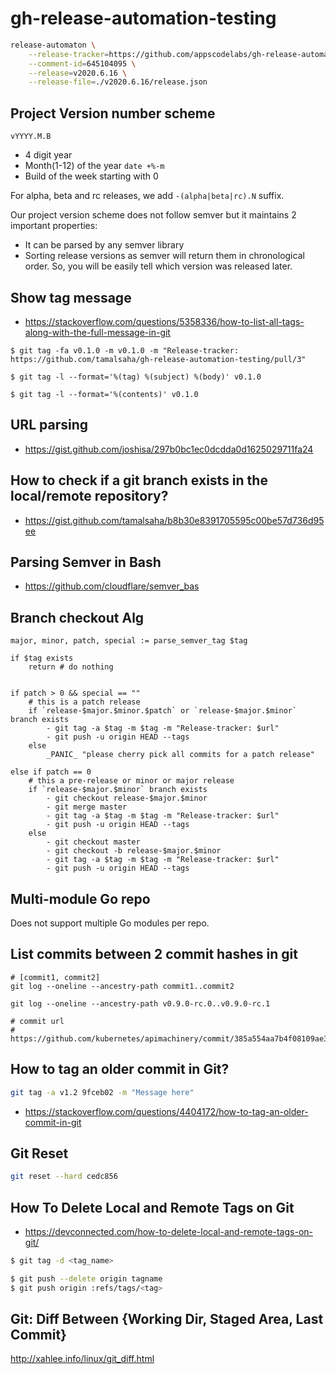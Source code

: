 # gh-release-automation-testing

```sh
release-automaton \
    --release-tracker=https://github.com/appscodelabs/gh-release-automation-testing/pull/21 \
    --comment-id=645104095 \
    --release=v2020.6.16 \
    --release-file=./v2020.6.16/release.json
```

## Project Version number scheme

`vYYYY.M.B`

- 4 digit year
- Month(1-12) of the year `date +%-m`
- Build of the week starting with 0

For alpha, beta and rc releases, we add `-(alpha|beta|rc).N` suffix.

Our project version scheme does not follow semver but it maintains 2 important properties:

- It can be parsed by any semver library
- Sorting release versions as semver will return them in chronological order. So, you will be easily tell which version was released later.

## Show tag message

- https://stackoverflow.com/questions/5358336/how-to-list-all-tags-along-with-the-full-message-in-git

```
$ git tag -fa v0.1.0 -m v0.1.0 -m "Release-tracker: https://github.com/tamalsaha/gh-release-automation-testing/pull/3"

$ git tag -l --format='%(tag) %(subject) %(body)' v0.1.0

$ git tag -l --format='%(contents)' v0.1.0
```

## URL parsing

- https://gist.github.com/joshisa/297b0bc1ec0dcdda0d1625029711fa24

## How to check if a git branch exists in the local/remote repository?

- https://gist.github.com/tamalsaha/b8b30e8391705595c00be57d736d95ee

## Parsing Semver in Bash

- https://github.com/cloudflare/semver_bas

## Branch checkout Alg

```
major, minor, patch, special := parse_semver_tag $tag

if $tag exists
	return # do nothing


if patch > 0 && special == ""
	# this is a patch release
	if `release-$major.$minor.$patch` or `release-$major.$minor` branch exists
		- git tag -a $tag -m $tag -m "Release-tracker: $url"
		- git push -u origin HEAD --tags
	else
		_PANIC_ "please cherry pick all commits for a patch release"

else if patch == 0
    # this a pre-release or minor or major release
	if `release-$major.$minor` branch exists
		- git checkout release-$major.$minor
		- git merge master
		- git tag -a $tag -m $tag -m "Release-tracker: $url"
		- git push -u origin HEAD --tags
	else
		- git checkout master
		- git checkout -b release-$major.$minor
		- git tag -a $tag -m $tag -m "Release-tracker: $url"
		- git push -u origin HEAD --tags
```

## Multi-module Go repo

Does not support multiple Go modules per repo.

## List commits between 2 commit hashes in git

```
# [commit1, commit2]
git log --oneline --ancestry-path commit1..commit2

git log --oneline --ancestry-path v0.9.0-rc.0..v0.9.0-rc.1

# commit url
# https://github.com/kubernetes/apimachinery/commit/385a554aa7b4f08109ae39b86475fb111d053f69
```

## How to tag an older commit in Git?

```sh
git tag -a v1.2 9fceb02 -m "Message here"
```

- https://stackoverflow.com/questions/4404172/how-to-tag-an-older-commit-in-git

## Git Reset

```sh
git reset --hard cedc856
```

## How To Delete Local and Remote Tags on Git

- https://devconnected.com/how-to-delete-local-and-remote-tags-on-git/

```sh
$ git tag -d <tag_name>

$ git push --delete origin tagname
$ git push origin :refs/tags/<tag>
```

## Git: Diff Between {Working Dir, Staged Area, Last Commit}

http://xahlee.info/linux/git_diff.html
